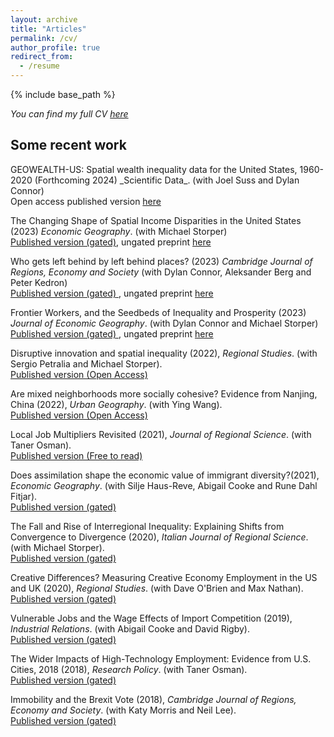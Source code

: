 ```yaml
---
layout: archive
title: "Articles"
permalink: /cv/
author_profile: true
redirect_from:
  - /resume
---
```


{% include base_path %}

_You can find my full CV <a href="/_pages/tkemeny_cv.pdf">here</a>_

<h2>Some recent work</h2>
GEOWEALTH-US: Spatial wealth inequality data for the United States, 1960-2020 (Forthcoming 2024)  _Scientific Data_. (with Joel Suss and Dylan Connor) <br>  Open access published version <a href="https://doi.org/10.1038/s41597-024-03059-9" target="_blank">here<a/>  <br>

The Changing Shape of Spatial Income Disparities in the United States (2023) _Economic Geography_. (with Michael Storper) <br> <a href="https://doi.org/10.1080/00130095.2023.2244111" target="_blank"> Published version (gated)<a/>, ungated preprint <a href="https://osf.io/wnd8t/download" target="_blank">here<a/>  <br>

Who gets left behind by left behind places? (2023) _Cambridge Journal of Regions, Economy and Society_ (with Dylan Connor, Aleksander Berg and Peter Kedron) <br> 
<a href="https://doi.org/10.1093/cjres/rsad031" target="_blank">Published version (gated) <a/>, ungated preprint <a href="https://osf.io/preprints/socarxiv/nkydt/download" target="_blank">here<a/>  <br>


Frontier Workers, and the Seedbeds of Inequality and Prosperity (2023) _Journal of Economic Geography_. (with Dylan Connor and Michael Storper) <br> 
<a href="https://doi.org/10.1093/jeg/lbad018" target="_blank">Published version (gated) <a/>, ungated preprint <a href="https://osf.io/d93sj/download" target="_blank">here<a/>  <br>

Disruptive innovation and spatial inequality (2022), _Regional Studies_. (with Sergio Petralia and Michael Storper). <br> <a href="https://doi.org/10.1080/00343404.2022.2076824" target=_blank> Published version (Open Access)</a> <br>


Are mixed neighborhoods more socially cohesive? Evidence from Nanjing, China (2022), _Urban Geography_. (with Ying Wang).<br> <a href="https://doi.org/10.1080/02723638.2021.2021714" target=_blank>  Published version (Open Access)</a> <br>

Local Job Multipliers Revisited (2021), _Journal of Regional Science_. (with Taner
Osman). <br><a href="https://doi.org/10.1111/jors.12561" target=_blank> Published version (Free to read)</a> <br>

Does assimilation shape the economic value of immigrant diversity?(2021), _Economic Geography_. (with Silje Haus-Reve, Abigail Cooke and Rune Dahl Fitjar). <br>
 		 <a href="https://doi.org/10.1080/00130095.2021.1897462" target=_blank>  Published version (gated)</a> <br>

The Fall and Rise of Interregional Inequality: Explaining Shifts from Convergence to Divergence  (2020), _Italian Journal of Regional Science_. (with Michael Storper). <br>
 		 <a href="https://www.rivisteweb.it/doi/10.14650/97084" target=_blank>  Published version (gated) </a><br>
		 
Creative Differences? Measuring Creative Economy Employment in the US and UK (2020), _Regional Studies_. (with Dave O'Brien and Max Nathan). <br>
 		 <a href="https://doi.org/10.1080/00343404.2019.1625484" target=_blank> Published version (gated) </a><br>
		 
Vulnerable Jobs and the Wage Effects of Import Competition  (2019), _Industrial Relations_. (with Abigail Cooke and David Rigby). <br>
 		<a href="https://doi.org/10.1111/irel.12240" target=_blank> Published version (gated)  </a><br>
		 
The Wider Impacts of High-Technology Employment: Evidence from U.S. Cities, 2018 (2018), _Research Policy_. (with Taner Osman). <br>
 		 <a href="https://doi.org/10.1016/j.respol.2018.06.005" target=_blank> Published version (gated)   </a><br>

 Immobility and the Brexit Vote  (2018), _Cambridge Journal of Regions, Economy and Society_. (with Katy Morris and Neil Lee). <br>
 		<a href="https://doi.org/10.1093/cjres/rsx027" target=_blank> Published version (gated)  </a><br>
		
 